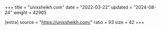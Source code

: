 +++
title = "unixsheikh.com"
date = "2022-03-22"
updated = "2024-08-24"
weight = 42905

[extra]
source = "https://unixsheikh.com/"
ratio = 93
size = 42
+++
